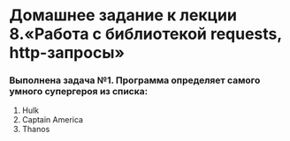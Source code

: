 # Домашнее задание к лекции 8.«Работа с библиотекой requests, http-запросы»
### Выполнена задача №1. Программа определяет самого умного супергероя из списка:
1. Hulk
2. Captain America
3. Thanos